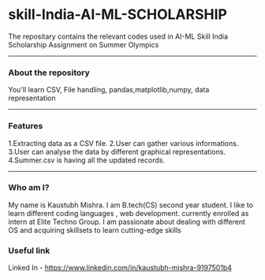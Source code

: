 # skill-India-AI-ML-SCHOLARSHIP
The repositary contains the relevant codes used in AI-ML Skill India Scholarship Assignment on Summer Olympics

--------------------
### About the repository
You'll learn CSV, File handling, pandas,matplotlib,numpy, data representation

---------------------
### Features
1.Extracting data as a CSV file.
2.User can gather various informations.
3.User can analyse the data by different graphical representations.
4.Summer.csv is having all the updated records.

---------------------
### Who am I?
My name is Kaustubh Mishra. I am B.tech(CS) second year student. I like to learn different coding languages , web development. currently enrolled as intern at Elite Techno Group.
I am passionate about dealing with different OS and acquiring skillsets to learn cutting-edge skills

### Useful link
Linked In - https://www.linkedin.com/in/kaustubh-mishra-9197501b4
